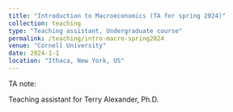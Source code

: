 ```yaml
---
title: "Introduction to Macroeconomics (TA for spring 2024)"
collection: teaching
type: "Teaching assistant, Undergraduate course"
permalink: /teaching/intro-macro-spring2024
venue: "Cornell University"
date: 2024-1-1
location: "Ithaca, New York, US"
---
```


TA note: 

Teaching assistant for Terry Alexander, Ph.D.
